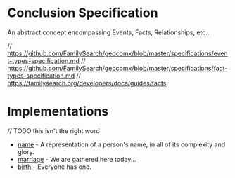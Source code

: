 # Conclusion Specification
An abstract concept encompassing Events, Facts, Relationships, etc..

// https://github.com/FamilySearch/gedcomx/blob/master/specifications/event-types-specification.md
// https://github.com/FamilySearch/gedcomx/blob/master/specifications/fact-types-specification.md
// https://familysearch.org/developers/docs/guides/facts

# Implementations
// TODO this isn't the right word

* [name](name.md) - A representation of a person's name, in all of its complexity and glory.
* [marriage](marriage.md) - We are gathered here today...
* [birth](birth.md) - Everyone has one.